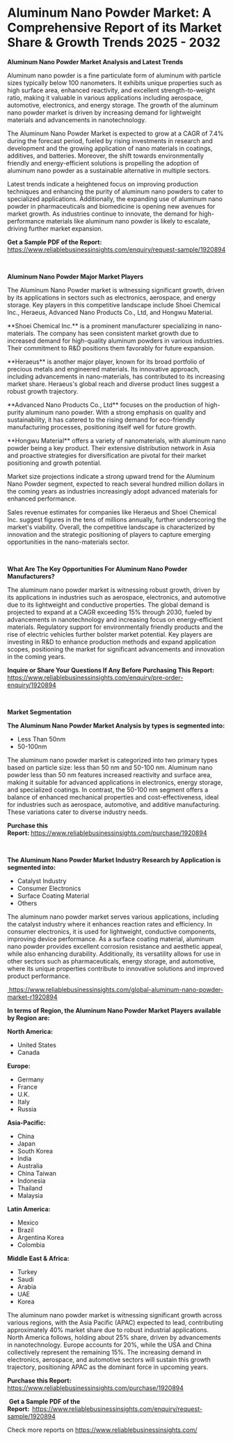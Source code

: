 <p><h1>Aluminum Nano Powder Market: A Comprehensive Report of its Market Share & Growth Trends 2025 - 2032</h1></p><p><strong>Aluminum Nano Powder Market Analysis and Latest Trends</strong></p>
<p><p>Aluminum nano powder is a fine particulate form of aluminum with particle sizes typically below 100 nanometers. It exhibits unique properties such as high surface area, enhanced reactivity, and excellent strength-to-weight ratio, making it valuable in various applications including aerospace, automotive, electronics, and energy storage. The growth of the aluminum nano powder market is driven by increasing demand for lightweight materials and advancements in nanotechnology.</p><p>The Aluminum Nano Powder Market is expected to grow at a CAGR of 7.4% during the forecast period, fueled by rising investments in research and development and the growing application of nano materials in coatings, additives, and batteries. Moreover, the shift towards environmentally friendly and energy-efficient solutions is propelling the adoption of aluminum nano powder as a sustainable alternative in multiple sectors.</p><p>Latest trends indicate a heightened focus on improving production techniques and enhancing the purity of aluminum nano powders to cater to specialized applications. Additionally, the expanding use of aluminum nano powder in pharmaceuticals and biomedicine is opening new avenues for market growth. As industries continue to innovate, the demand for high-performance materials like aluminum nano powder is likely to escalate, driving further market expansion.</p></p>
<p><strong>Get a Sample PDF of the Report:&nbsp;</strong> <a href="https://www.reliablebusinessinsights.com/enquiry/request-sample/1920894?utm_campaign=2677&utm_medium=2&utm_source=Github&utm_content=ia&utm_term=03042025&utm_id=aluminum-nano-powder">https://www.reliablebusinessinsights.com/enquiry/request-sample/1920894</a></p>
<p>&nbsp;</p>
<p><strong>Aluminum Nano Powder Major Market Players</strong></p>
<p><p>The Aluminum Nano Powder market is witnessing significant growth, driven by its applications in sectors such as electronics, aerospace, and energy storage. Key players in this competitive landscape include Shoei Chemical Inc., Heraeus, Advanced Nano Products Co., Ltd, and Hongwu Material.</p><p>**Shoei Chemical Inc.** is a prominent manufacturer specializing in nano-materials. The company has seen consistent market growth due to increased demand for high-quality aluminum powders in various industries. Their commitment to R&D positions them favorably for future expansion.</p><p>**Heraeus** is another major player, known for its broad portfolio of precious metals and engineered materials. Its innovative approach, including advancements in nano-materials, has contributed to its increasing market share. Heraeus's global reach and diverse product lines suggest a robust growth trajectory.</p><p>**Advanced Nano Products Co., Ltd** focuses on the production of high-purity aluminum nano powder. With a strong emphasis on quality and sustainability, it has catered to the rising demand for eco-friendly manufacturing processes, positioning itself well for future growth.</p><p>**Hongwu Material** offers a variety of nanomaterials, with aluminum nano powder being a key product. Their extensive distribution network in Asia and proactive strategies for diversification are pivotal for their market positioning and growth potential.</p><p>Market size projections indicate a strong upward trend for the Aluminum Nano Powder segment, expected to reach several hundred million dollars in the coming years as industries increasingly adopt advanced materials for enhanced performance.</p><p>Sales revenue estimates for companies like Heraeus and Shoei Chemical Inc. suggest figures in the tens of millions annually, further underscoring the market's viability. Overall, the competitive landscape is characterized by innovation and the strategic positioning of players to capture emerging opportunities in the nano-materials sector.</p></p>
<p>&nbsp;</p>
<p><strong>What Are The Key Opportunities For Aluminum Nano Powder Manufacturers?</strong></p>
<p><p>The aluminum nano powder market is witnessing robust growth, driven by its applications in industries such as aerospace, electronics, and automotive due to its lightweight and conductive properties. The global demand is projected to expand at a CAGR exceeding 15% through 2030, fueled by advancements in nanotechnology and increasing focus on energy-efficient materials. Regulatory support for environmentally friendly products and the rise of electric vehicles further bolster market potential. Key players are investing in R&D to enhance production methods and expand application scopes, positioning the market for significant advancements and innovation in the coming years.</p></p>
<p><strong>Inquire or Share Your Questions If Any Before Purchasing This Report:</strong> <a href="https://www.reliablebusinessinsights.com/enquiry/pre-order-enquiry/1920894?utm_campaign=2677&utm_medium=2&utm_source=Github&utm_content=ia&utm_term=03042025&utm_id=aluminum-nano-powder">https://www.reliablebusinessinsights.com/enquiry/pre-order-enquiry/1920894</a></p>
<p>&nbsp;</p>
<p><strong>Market Segmentation</strong></p>
<p><strong>The Aluminum Nano Powder Market Analysis by types is segmented into:</strong></p>
<p><ul><li>Less Than 50nm</li><li>50-100nm</li></ul></p>
<p><p>The aluminum nano powder market is categorized into two primary types based on particle size: less than 50 nm and 50-100 nm. Aluminum nano powder less than 50 nm features increased reactivity and surface area, making it suitable for advanced applications in electronics, energy storage, and specialized coatings. In contrast, the 50-100 nm segment offers a balance of enhanced mechanical properties and cost-effectiveness, ideal for industries such as aerospace, automotive, and additive manufacturing. These variations cater to diverse industry needs.</p></p>
<p><strong>Purchase this Report:&nbsp;</strong><a href="https://www.reliablebusinessinsights.com/purchase/1920894?utm_campaign=2677&utm_medium=2&utm_source=Github&utm_content=ia&utm_term=03042025&utm_id=aluminum-nano-powder">https://www.reliablebusinessinsights.com/purchase/1920894</a></p>
<p>&nbsp;</p>
<p><strong>The Aluminum Nano Powder Market Industry Research by Application is segmented into:</strong></p>
<p><ul><li>Catalyst Industry</li><li>Consumer Electronics</li><li>Surface Coating Material</li><li>Others</li></ul></p>
<p><p>The aluminum nano powder market serves various applications, including the catalyst industry where it enhances reaction rates and efficiency. In consumer electronics, it is used for lightweight, conductive components, improving device performance. As a surface coating material, aluminum nano powder provides excellent corrosion resistance and aesthetic appeal, while also enhancing durability. Additionally, its versatility allows for use in other sectors such as pharmaceuticals, energy storage, and automotive, where its unique properties contribute to innovative solutions and improved product performance.</p></p>
<p><a href="https://www.reliablebusinessinsights.com/global-aluminum-nano-powder-market-r1920894?utm_campaign=2677&utm_medium=2&utm_source=Github&utm_content=ia&utm_term=03042025&utm_id=aluminum-nano-powder">&nbsp;https://www.reliablebusinessinsights.com/global-aluminum-nano-powder-market-r1920894</a></p>
<p><strong>In terms of Region, the Aluminum Nano Powder Market Players available by Region are:</strong></p>
<p>
    <p> <strong> North America: </strong>
        <ul>
            <li>United States</li>
            <li>Canada</li>
        </ul>
        </p> 
    <p> <strong> Europe: </strong>
        <ul>
            <li>Germany</li>
            <li>France</li>
            <li>U.K.</li>
            <li>Italy</li>
            <li>Russia</li>
        </ul>
        </p> 
    <p> <strong> Asia-Pacific: </strong>
        <ul>
            <li>China</li>
            <li>Japan</li>
            <li>South Korea</li>
            <li>India</li>
            <li>Australia</li>
            <li>China Taiwan</li>
            <li>Indonesia</li>
            <li>Thailand</li>
            <li>Malaysia</li>
        </ul>
        </p> 
    <p> <strong> Latin America: </strong>
        <ul>
            <li>Mexico</li>
            <li>Brazil</li>
            <li>Argentina Korea</li>
            <li>Colombia</li>
        </ul>
        </p> 
    <p> <strong> Middle East & Africa: </strong>
        <ul>
            <li>Turkey</li>
            <li>Saudi</li>
            <li>Arabia</li>
            <li>UAE</li>
            <li>Korea</li>
        </ul>
    </p>
    </p>
<p><p>The aluminum nano powder market is witnessing significant growth across various regions, with the Asia Pacific (APAC) expected to lead, contributing approximately 40% market share due to robust industrial applications. North America follows, holding about 25% share, driven by advancements in nanotechnology. Europe accounts for 20%, while the USA and China collectively represent the remaining 15%. The increasing demand in electronics, aerospace, and automotive sectors will sustain this growth trajectory, positioning APAC as the dominant force in upcoming years.</p></p>
<p><strong>Purchase this Report: </strong><a href="https://www.reliablebusinessinsights.com/purchase/1920894?utm_campaign=2677&utm_medium=2&utm_source=Github&utm_content=ia&utm_term=03042025&utm_id=aluminum-nano-powder">https://www.reliablebusinessinsights.com/purchase/1920894</a></p>
<p>&nbsp;<strong>Get a Sample PDF of the Report:&nbsp;&nbsp;</strong><a href="https://www.reliablebusinessinsights.com/enquiry/request-sample/1920894?utm_campaign=2677&utm_medium=2&utm_source=Github&utm_content=ia&utm_term=03042025&utm_id=aluminum-nano-powder">https://www.reliablebusinessinsights.com/enquiry/request-sample/1920894</a></p>
<p><strong></strong></p>
<p>Check more reports on <a href="https://www.reliablebusinessinsights.com/?utm_campaign=2677&utm_medium=2&utm_source=Github&utm_content=ia&utm_term=03042025&utm_id=aluminum-nano-powder">https://www.reliablebusinessinsights.com/</a></p>